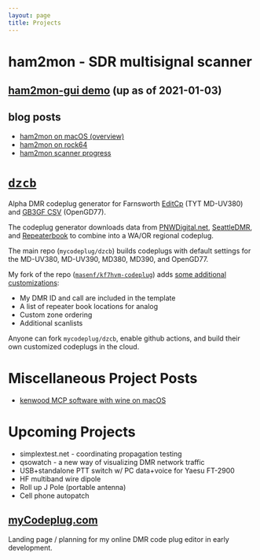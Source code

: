 ```yaml
---
layout: page
title: Projects
---
```


# ham2mon - SDR multisignal scanner

## [**ham2mon-gui demo**](https://scanner.kf7hvm.com) (up as of 2021-01-03)

## blog posts

* [ham2mon on macOS (overview)](/_posts/2020-09-11-ham2mon-multi-channel-scanner.md)
* [ham2mon on rock64](/_posts/2020-09-14-ham2mon-rock64-setup.md)
* [ham2mon scanner progress](/_posts/2021-01-03-ham2mon-scanner-progress.md)

# [`dzcb`](https://github.com/mycodeplug/dzcb/)

Alpha DMR codeplug generator for Farnsworth [EditCp](https://www.farnsworth.org/dale/codeplug/editcp/)
(TYT MD-UV380) and [GB3GF CSV](http://www.gb3gf.co.uk/downloads.html) (OpenGD77).

The codeplug generator downloads data from [PNWDigital.net](http://www.pnwdigital.net),
[SeattleDMR](http://seattledmr.org), and [Repeaterbook](http://www.repeaterbook.com)
to combine into a WA/OR regional codeplug.

The main repo (`mycodeplug/dzcb`) builds codeplugs with default settings
for the MD-UV380, MD-UV390, MD380, MD390, and OpenGD77.

My fork of the repo ([`masenf/kf7hvm-codeplug`](https://github.com/masenf/kf7hvm-codeplug/releases))
adds [some additional customizations](https://github.com/masenf/kf7hvm-codeplug/tree/codeplug/kf7hvm):
  * My DMR ID and call are included in the template
  * A list of repeater book locations for analog
  * Custom zone ordering
  * Additional scanlists
  
Anyone can fork `mycodeplug/dzcb`, enable github actions, and build their own
customized codeplugs in the cloud.

# Miscellaneous Project Posts

* [kenwood MCP software with wine on macOS](/_posts/2020-09-18-kenwood-software-and-wine.md)

# Upcoming Projects

* simplextest.net - coordinating propagation testing
* qsowatch - a new way of visualizing DMR network traffic
* USB+standalone PTT switch w/ PC data+voice for Yaesu FT-2900
* HF multiband wire dipole
* Roll up J Pole (portable antenna)
* Cell phone autopatch

## [myCodeplug.com](http://mycodeplug.com)

Landing page / planning for my online DMR code plug editor in early development.
